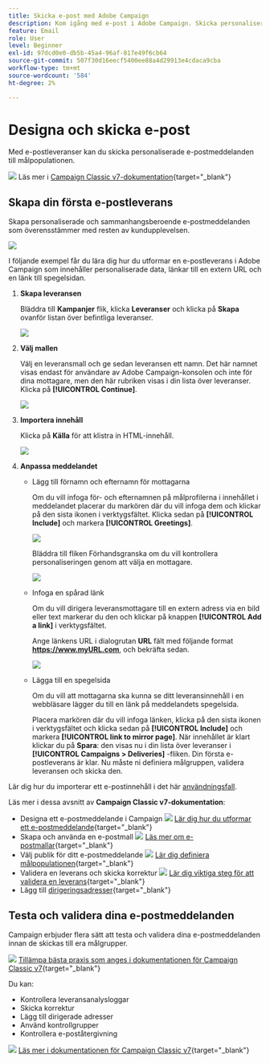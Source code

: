 ```yaml
---
title: Skicka e-post med Adobe Campaign
description: Kom igång med e-post i Adobe Campaign. Skicka personaliserade e-postmeddelanden till en målgrupp.
feature: Email
role: User
level: Beginner
exl-id: 97dcd0e0-db5b-45a4-96af-817e49f6cb64
source-git-commit: 507f30d16eecf5400ee88a4d29913e4cdaca9cba
workflow-type: tm+mt
source-wordcount: '584'
ht-degree: 2%

---
```


# Designa och skicka e-post

Med e-postleveranser kan du skicka personaliserade e-postmeddelanden till målpopulationen.

![](../assets/do-not-localize/book.png) Läs mer i [Campaign Classic v7-dokumentation](https://experienceleague.adobe.com/docs/campaign-classic/using/sending-messages/sending-emails/about-email-channel.html){target=&quot;_blank&quot;}

## Skapa din första e-postleverans

Skapa personaliserade och sammanhangsberoende e-postmeddelanden som överensstämmer med resten av kundupplevelsen.

![](assets/new-email-content.png)


I följande exempel får du lära dig hur du utformar en e-postleverans i Adobe Campaign som innehåller personaliserade data, länkar till en extern URL och en länk till spegelsidan.

1. **Skapa leveransen**

   Bläddra till **Kampanjer** flik, klicka **Leveranser** och klicka på **Skapa** ovanför listan över befintliga leveranser.

   ![](assets/delivery_step_1.png)

1. **Välj mallen**

   Välj en leveransmall och ge sedan leveransen ett namn. Det här namnet visas endast för användare av Adobe Campaign-konsolen och inte för dina mottagare, men den här rubriken visas i din lista över leveranser. Klicka på **[!UICONTROL Continue]**.

   ![](assets/dce_delivery_model.png)

1. **Importera innehåll**

   Klicka på **Källa** för att klistra in HTML-innehåll.

   ![](assets/paste-content.png)


1. **Anpassa meddelandet**


   * Lägg till förnamn och efternamn för mottagarna

      Om du vill infoga för- och efternamnen på målprofilerna i innehållet i meddelandet placerar du markören där du vill infoga dem och klickar på den sista ikonen i verktygsfältet. Klicka sedan på **[!UICONTROL Include]** och markera **[!UICONTROL Greetings]**.

      ![](assets/include-greetings.png)

      Bläddra till fliken Förhandsgranska om du vill kontrollera personaliseringen genom att välja en mottagare.

      ![](assets/perso-check.png)

   * Infoga en spårad länk

      Om du vill dirigera leveransmottagare till en extern adress via en bild eller text markerar du den och klickar på knappen **[!UICONTROL Add a link]** i verktygsfältet.

      Ange länkens URL i dialogrutan **URL** fält med följande format **https://www.myURL.com**, och bekräfta sedan.

      ![](assets/add-a-link.png)

   * Lägga till en spegelsida

      Om du vill att mottagarna ska kunna se ditt leveransinnehåll i en webbläsare lägger du till en länk på meddelandets spegelsida.

      Placera markören där du vill infoga länken, klicka på den sista ikonen i verktygsfältet och klicka sedan på **[!UICONTROL Include]** och markera **[!UICONTROL link to mirror page]**.
   När innehållet är klart klickar du på **Spara**: den visas nu i din lista över leveranser i **[!UICONTROL Campaigns > Deliveries]** -fliken. Din första e-postleverans är klar. Nu måste ni definiera målgruppen, validera leveransen och skicka den.


Lär dig hur du importerar ett e-postinnehåll i det här [användningsfall](https://experienceleague.adobe.com/docs/campaign/automation/workflows/use-cases/deliveries/load-delivery-content.html).

Läs mer i dessa avsnitt av **Campaign Classic v7-dokumentation**:

* Designa ett e-postmeddelande i Campaign
   ![](../assets/do-not-localize/book.png) [Lär dig hur du utformar ett e-postmeddelande](https://experienceleague.adobe.com/docs/campaign-classic/using/sending-messages/sending-emails/defining-the-email-content.html){target=&quot;_blank&quot;}
* Skapa och använda en e-postmall
   ![](../assets/do-not-localize/book.png) [Läs mer om e-postmallar](https://experienceleague.adobe.com/docs/campaign-classic/using/sending-messages/using-delivery-templates/about-templates.html){target=&quot;_blank&quot;}
* Välj publik för ditt e-postmeddelande
   ![](../assets/do-not-localize/book.png) [Lär dig definiera målpopulationen](https://experienceleague.adobe.com/docs/campaign-classic/using/sending-messages/key-steps-when-creating-a-delivery/steps-defining-the-target-population.html){target=&quot;_blank&quot;}
* Validera en leverans och skicka korrektur
   ![](../assets/do-not-localize/book.png) [Lär dig viktiga steg för att validera en leverans](https://experienceleague.adobe.com/docs/campaign-classic/using/sending-messages/key-steps-when-creating-a-delivery/steps-validating-the-delivery.html){target=&quot;_blank&quot;}
* Lägg till [dirigeringsadresser](https://experienceleague.adobe.com/docs/campaign-classic/using/sending-messages/using-seed-addresses/about-seed-addresses.html){target=&quot;_blank&quot;}

## Testa och validera dina e-postmeddelanden

Campaign erbjuder flera sätt att testa och validera dina e-postmeddelanden innan de skickas till era målgrupper.

![](../assets/do-not-localize/book.png) [Tillämpa bästa praxis som anges i dokumentationen för Campaign Classic v7](https://experienceleague.adobe.com/docs/campaign-classic/using/sending-messages/key-steps-when-creating-a-delivery/delivery-bestpractices/check-before-sending.html){target=&quot;_blank&quot;}

Du kan:

* Kontrollera leveransanalysloggar
* Skicka korrektur
* Lägg till dirigerade adresser
* Använd kontrollgrupper
* Kontrollera e-poståtergivning

![](../assets/do-not-localize/book.png) [Läs mer i dokumentationen för Campaign Classic v7](https://experienceleague.adobe.com/docs/campaign-classic/using/sending-messages/key-steps-when-creating-a-delivery/steps-validating-the-delivery.html){target=&quot;_blank&quot;}
